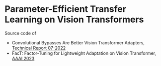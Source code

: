 # Parameter-Efficient Transfer Learning on Vision Transformers

Source code of 
+ Convolutional Bypasses Are Better Vision Transformer Adapters, 
[Technical Report 07-2022](https://github.com/JieShibo/PETL-ViT/blob/main/convpass/pdf.pdf) 
+ FacT: Factor-Tuning for Lightweight Adaptation on Vision Transformer, 
[AAAI 2023](https://arxiv.org/abs/2212.03145) 
